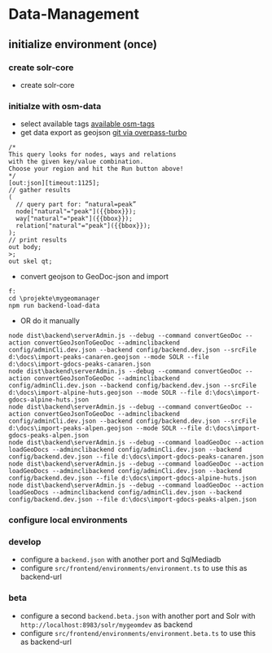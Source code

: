 # Data-Management

## initialize environment (once)

### create solr-core
- create solr-core

### initialze with osm-data
- select available tags [available osm-tags](https://taginfo.openstreetmap.org/tags/natural=peak#overview)
- get data export as geojson  [git via overpass-turbo](http://overpass-turbo.eu/#)
```
/*
This query looks for nodes, ways and relations 
with the given key/value combination.
Choose your region and hit the Run button above!
*/
[out:json][timeout:1125];
// gather results
(
  // query part for: “natural=peak”
  node["natural"="peak"]({{bbox}});
  way["natural"="peak"]({{bbox}});
  relation["natural"="peak"]({{bbox}});
);
// print results
out body;
>;
out skel qt;
```
- convert geojson to GeoDoc-json and import
```
f:
cd \projekte\mygeomanager
npm run backend-load-data
```
- OR do it manually
```
node dist\backend\serverAdmin.js --debug --command convertGeoDoc --action convertGeoJsonToGeoDoc --adminclibackend config/adminCli.dev.json --backend config/backend.dev.json --srcFile d:\docs\import-peaks-canaren.geojson --mode SOLR --file d:\docs\import-gdocs-peaks-canaren.json
node dist\backend\serverAdmin.js --debug --command convertGeoDoc --action convertGeoJsonToGeoDoc --adminclibackend config/adminCli.dev.json --backend config/backend.dev.json --srcFile d:\docs\import-alpine-huts.geojson --mode SOLR --file d:\docs\import-gdocs-alpine-huts.json
node dist\backend\serverAdmin.js --debug --command convertGeoDoc --action convertGeoJsonToGeoDoc --adminclibackend config/adminCli.dev.json --backend config/backend.dev.json --srcFile d:\docs\import-peaks-alpen.geojson --mode SOLR --file d:\docs\import-gdocs-peaks-alpen.json
node dist\backend\serverAdmin.js --debug --command loadGeoDoc --action loadGeoDocs --adminclibackend config/adminCli.dev.json --backend config/backend.dev.json --file d:\docs\import-gdocs-peaks-canaren.json
node dist\backend\serverAdmin.js --debug --command loadGeoDoc --action loadGeoDocs --adminclibackend config/adminCli.dev.json --backend config/backend.dev.json --file d:\docs\import-gdocs-alpine-huts.json
node dist\backend\serverAdmin.js --debug --command loadGeoDoc --action loadGeoDocs --adminclibackend config/adminCli.dev.json --backend config/backend.dev.json --file d:\docs\import-gdocs-peaks-alpen.json

```

### configure local environments

### develop 
- configure a ```backend.json``` with another port and SqlMediadb
- configure ```src/frontend/environments/environment.ts``` to use this as backend-url 

### beta
- configure a second ```backend.beta.json``` with another port and Solr with ```http://localhost:8983/solr/mygeomdev``` as backend
- configure ```src/frontend/environments/environment.beta.ts``` to use this as backend-url 


